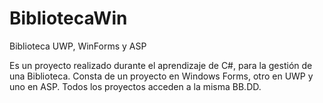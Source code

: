 # BibliotecaWin
Biblioteca UWP, WinForms y ASP


Es un proyecto realizado durante el aprendizaje de C#, para la gestión de una Biblioteca. Consta de un proyecto en Windows Forms, otro en UWP y uno en ASP. Todos los proyectos acceden a la misma BB.DD. 
